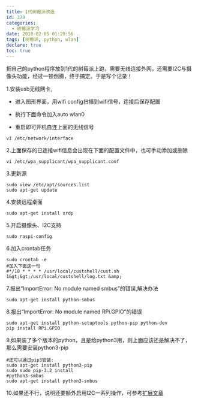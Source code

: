 ```yaml
---
title: 1代树莓派改造
id: 379
categories:
  - 树莓派学习
date: 2018-02-05 01:29:56
tags: [树莓派, python, wlan]
declare: true
toc: true
---
```


把自己的python程序放到1代的树莓派上跑，需要无线连接外网，还需要I2C与摄像头功能，经过一顿倒腾，终于搞定。于是写个记录！ 
<!--more-->

1.安装usb无线网卡,

+ 进入图形界面，用wifi config扫描到wifi信号，连接后保存配置

+ 执行下面命令加入auto wlan0

+ 重启即可开机自连上面的无线信号

``` shell 
vi /etc/network/interface
```

2.上面保存的已连接wifi信息会出现在下面的配置文件中，也可手动添加或删除

``` shell 
vi /etc/wpa_supplicant/wpa_supplicant.conf
```

3.更新源
``` shell 
sudo view /etc/apt/sources.list
sudo apt-get update 
```

4.安装远程桌面
``` shell 
sudo apt-get install xrdp 
```

5.开启摄像头、I2C支持
``` shell 
sudo raspi-config 
```

6.加入crontab任务
``` shell 
sudo crontab -e 
#加入下面这一句
#*/10 * * * * /usr/local/custshell/cust.sh 1&gt;&gt;/usr/local/custshell/log.txt &amp; 
```

7.报出“ImportError: No module named smbus”的错误,解决办法 
``` shell 
sudo apt-get install python-smbus 
```

8.报出“ImportError: No module named RPi.GPIO”的错误
``` shell 
sudo apt-get install python-setuptools python-pip python-dev
pip install RPi.GPIO 
```

9.如果装了多个版本的python，且是给python3用，则上面应该还是解决不了，那么需要安装python3-pip
``` shell 
#还可以通过pip3安装: 
sudo apt-get install python3-pip 
sudo sudo pip-3.2 install
#python3-smbus
sudo apt-get install python3-smbus 
```

10.如果还不行，说明还要额外启用I2C一系列操作，可参考[扩展文章](http://www.cnblogs.com/hangxin1940/archive/2013/04/02/2997077.html)
 